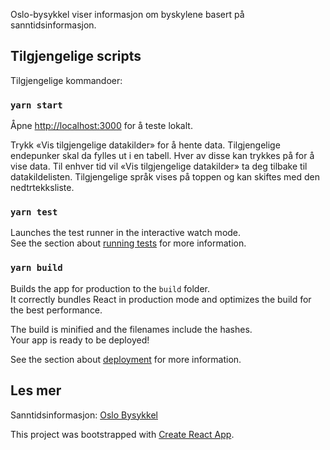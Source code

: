 Oslo-bysykkel viser informasjon om byskylene basert på sanntidsinformasjon. 


## Tilgjengelige scripts

Tilgjengelige kommandoer:

### `yarn start`

Åpne [http://localhost:3000](http://localhost:3000) for å teste lokalt.

Trykk «Vis tilgjengelige datakilder» for å hente data.
Tilgjengelige endepunker skal da fylles ut i en tabell. Hver av disse kan trykkes på for å vise data.
Til enhver tid vil «Vis tilgjengelige datakilder» ta deg tilbake til datakildelisten.
Tilgjengelige språk vises på toppen og kan skiftes med den nedtrtekksliste.

### `yarn test`

Launches the test runner in the interactive watch mode.<br />
See the section about [running tests](https://facebook.github.io/create-react-app/docs/running-tests) for more information.

### `yarn build`

Builds the app for production to the `build` folder.<br />
It correctly bundles React in production mode and optimizes the build for the best performance.

The build is minified and the filenames include the hashes.<br />
Your app is ready to be deployed!

See the section about [deployment](https://facebook.github.io/create-react-app/docs/deployment) for more information.

## Les mer

Sanntidsinformasjon: [Oslo Bysykkel](https://oslobysykkel.no/apne-data/sanntid)

This project was bootstrapped with [Create React App](https://github.com/facebook/create-react-app).
